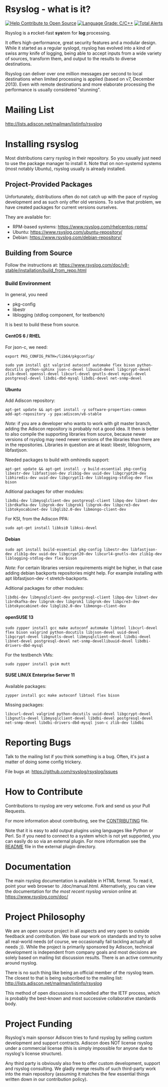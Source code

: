 Rsyslog - what is it?
=====================

[![Help Contribute to Open Source](https://www.codetriage.com/rsyslog/rsyslog/badges/users.svg)](https://www.codetriage.com/rsyslog/rsyslog)
[![Language Grade: C/C++](https://img.shields.io/lgtm/grade/cpp/g/rsyslog/rsyslog.svg?logo=lgtm&logoWidth=18)](https://lgtm.com/projects/g/rsyslog/rsyslog/context:cpp)
[![Total Alerts](https://img.shields.io/lgtm/alerts/g/rsyslog/rsyslog.svg?logo=lgtm&logoWidth=18)](https://lgtm.com/projects/g/rsyslog/rsyslog/alerts/)

Rsyslog is a **r**ocket-fast **sys**tem for **log** processing.

It offers high-performance, great security features and a modular design.
While it started as a regular syslogd, rsyslog has evolved into a kind of swiss
army knife of logging, being able to accept inputs from a wide variety of sources,
transform them, and output to the results to diverse destinations.

Rsyslog can deliver over one million messages per second  to local destinations
when limited processing is applied (based on v7, December 2013). Even with
remote destinations and more elaborate processing the performance is usually
considered "stunning".

Mailing List
============
http://lists.adiscon.net/mailman/listinfo/rsyslog

Installing rsyslog
==================
Most distributions carry rsyslog in their repository. So you usually just need
to use the package manager to install it. Note that on non-systemd systems (most
notably Ubuntu), rsyslog usually is already installed.

Project-Provided Packages
----------------------------
Unfortunately, distributions often do not catch up with the pace of rsyslog
development and as such only offer old versions. To solve that problem, we have
created packages for current versions ourselves.

They are available for:
 * RPM-based systems: https://www.rsyslog.com/rhelcentos-rpms/
 * Ubuntu: https://www.rsyslog.com/ubuntu-repository/
 * Debian: https://www.rsyslog.com/debian-repository/

Building from Source
--------------------
Follow the instructions at: https://www.rsyslog.com/doc/v8-stable/installation/build_from_repo.html

### Build Environment

In general, you need

* pkg-config
* libestr
* liblogging (stdlog component, for testbench)

It is best to build these from source.

#### CentOS 6 / RHEL

For json-c, we need:
```
export PKG_CONFIG_PATH=/lib64/pkgconfig/
```

```
sudo yum install git valgrind autoconf automake flex bison python-docutils python-sphinx json-c-devel libuuid-devel libgcrypt-devel zlib-devel openssl-devel libcurl-devel gnutls-devel mysql-devel postgresql-devel libdbi-dbd-mysql libdbi-devel net-snmp-devel
```

#### Ubuntu

Add Adiscon repository:
```
apt-get update && apt-get install -y software-properties-common
add-apt-repository -y ppa:adiscon/v8-stable
```

*Note:* if you are a developer who wants to work with git master branch,
adding the Adiscon repository is probably not a good idea. It then
is better to also compile the supporting libraries from source, because
newer versions of rsyslog may need newer versions of the libraries than
there are in the repositories.
Libraries in question are at least: libestr, liblognorm, libfastjson.

Needed packages to build with omhiredis support:
```
apt-get update && apt-get install -y build-essential pkg-config libestr-dev libfastjson-dev zlib1g-dev uuid-dev libgcrypt20-dev libhiredis-dev uuid-dev libgcrypt11-dev liblogging-stdlog-dev flex bison
```

Aditional packages for other modules:
```
libdbi-dev libmysqlclient-dev postgresql-client libpq-dev libnet-dev librdkafka-dev libgrok-dev libgrok1 libgrok-dev libpcre3-dev libtokyocabinet-dev libglib2.0-dev libmongo-client-dev
```

For KSI, from the Adiscon PPA:
```
sudo apt-get install libksi0 libksi-devel
```

#### Debian

```
sudo apt install build-essential pkg-config libestr-dev libfastjson-dev zlib1g-dev uuid-dev libgcrypt20-dev libcurl4-gnutls-dev zlib1g-dev liblogging-stdlog-dev flex bison
```

*Note:* For certain libraries version requirements might be higher,
in that case adding debian backports repositories might help.
For example installing with apt libfastjson-dev -t stretch-backports.


Aditional packages for other modules:
```
libdbi-dev libmysqlclient-dev postgresql-client libpq-dev libnet-dev librdkafka-dev libgrok-dev libgrok1 libgrok-dev libpcre3-dev libtokyocabinet-dev libglib2.0-dev libmongo-client-dev
```



#### openSUSE 13

```
sudo zypper install gcc make autoconf automake libtool libcurl-devel flex bison valgrind python-docutils libjson-devel uuid-devel libgcrypt-devel libgnutls-devel libmysqlclient-devel libdbi-devel libnet-devel postgresql-devel net-snmp-devellibuuid-devel libdbi-drivers-dbd-mysql
```

For the testbench VMs:
```
sudo zypper install gvim mutt
```

#### SUSE LINUX Enterprise Server 11

Available packages:
```
zypper install gcc make autoconf libtool flex bison
```

Missing packages:
```
libcurl-devel valgrind python-docutils uuid-devel libgcrypt-devel libgnutls-devel libmysqlclient-devel libdbi-devel postgresql-devel net-snmp-devel libdbi-drivers-dbd-mysql json-c zlib-dev libdbi
```

Reporting Bugs
==============

Talk to the mailing list if you think something is a bug. Often, it's just a
matter of doing some config trickery.

File bugs at: https://github.com/rsyslog/rsyslog/issues

How to Contribute
=================
Contributions to rsyslog are very welcome. Fork and send us your Pull Requests.

For more information about contributing, see the
[CONTRIBUTING](CONTRIBUTING.md) file.

Note that it is easy to add output plugins using languages like Python or
Perl. So if you need to connect to a system which is not yet supported, you
can easily do so via an external plugin. For more information see the
[README](plugins/external/README.md) file in the external plugin directory.

Documentation
=============
The main rsyslog documentation is available in HTML format. To read
it, point your web browser to ./doc/manual.html. Alternatively,
you can view the documentation for *the most recent rsyslog version*
online at: https://www.rsyslog.com/doc/

Project Philosophy
==================
We are an open source project in all aspects and very open to outside feedback
and contribution. We base our work on standards and try to solve all real-world
needs (of course, we occasionally fail tackling actually all needs ;)). While
the project is primarily sponsored by Adiscon, technical development is
independent from company goals and most decisions are solely based on mailing
list discussion results. There is an active community around rsyslog.

There is no such thing like being an official member of the rsyslog team. The
closest to that is being subscribed to the mailing list:
http://lists.adiscon.net/mailman/listinfo/rsyslog

This method of open discussions is modelled after the IETF process, which is
probably the best-known and most successive collaborative standards body.

Project Funding
===============
Rsyslog's main sponsor Adiscon tries to fund rsyslog by selling custom
development and support contracts. Adiscon does NOT license rsyslog under a
commercial license (this is simply impossible for anyone due to rsyslog's
license structure).

Any third party is obviously also free to offer custom development, support
and rsyslog consulting. We gladly merge results of such third-party work into
the main repository (assuming it matches the few essential things written
down in our contribution policy).
